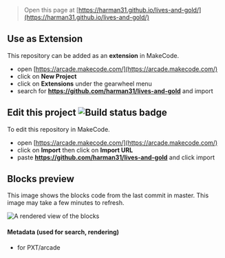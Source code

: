  


> Open this page at [https://harman31.github.io/lives-and-gold/](https://harman31.github.io/lives-and-gold/)

## Use as Extension

This repository can be added as an **extension** in MakeCode.

* open [https://arcade.makecode.com/](https://arcade.makecode.com/)
* click on **New Project**
* click on **Extensions** under the gearwheel menu
* search for **https://github.com/harman31/lives-and-gold** and import

## Edit this project ![Build status badge](https://github.com/harman31/lives-and-gold/workflows/MakeCode/badge.svg)

To edit this repository in MakeCode.

* open [https://arcade.makecode.com/](https://arcade.makecode.com/)
* click on **Import** then click on **Import URL**
* paste **https://github.com/harman31/lives-and-gold** and click import

## Blocks preview

This image shows the blocks code from the last commit in master.
This image may take a few minutes to refresh.

![A rendered view of the blocks](https://github.com/harman31/lives-and-gold/raw/master/.github/makecode/blocks.png)

#### Metadata (used for search, rendering)

* for PXT/arcade
<script src="https://makecode.com/gh-pages-embed.js"></script><script>makeCodeRender("{{ site.makecode.home_url }}", "{{ site.github.owner_name }}/{{ site.github.repository_name }}");</script>
